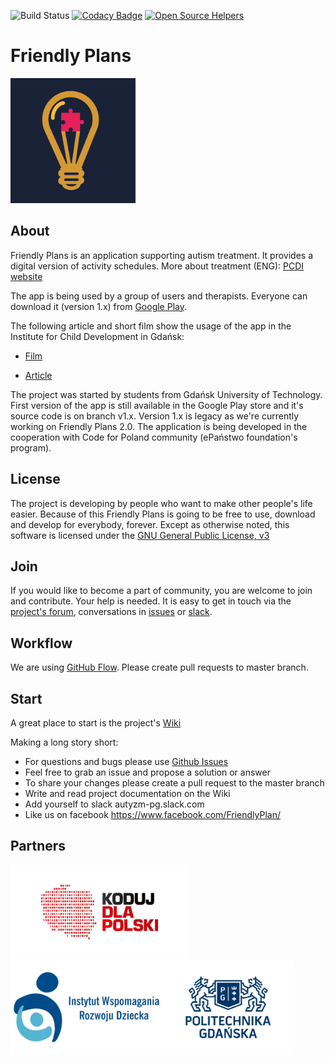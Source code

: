 ![Build Status](https://travis-ci.org/autyzm-pg/friendly-plans.svg?branch=master)
[![Codacy Badge](https://api.codacy.com/project/badge/Grade/d3492246876a494f88ba46031492b197)](https://www.codacy.com/app/autyzmpgprojectOrganization/friendly-plans?utm_source=github.com&utm_medium=referral&utm_content=autyzm-pg/friendly-plans&utm_campaign=badger)
[![Open Source Helpers](https://www.codetriage.com/autyzm-pg/friendly-plans/badges/users.svg)](https://www.codetriage.com/autyzm-pg/friendly-plans)

# Friendly Plans
<img src="/doc/graphic/friendly-plan-logo.png" width="200" height="200" />

## About
Friendly Plans is an application supporting autism treatment.
It provides a digital version of activity schedules. More about treatment (ENG): [PCDI website](http://www.pcdi.org/videos/)

The app is being used by a group of users and therapists. Everyone can download it (version 1.x) from [Google Play](https://play.google.com/store/apps/details?id=com.przyjaznydamianek&hl=pl).

The following article and short film show the usage of the app in the Institute for Child Development in Gdańsk:

- [Film](https://www.youtube.com/watch?v=zI0ma_XnmCc)

- [Article](http://iwrd.pl/pl/fundacja/aplikacja-przyjazny-plan-dostepna)

The project was started by students from Gdańsk University of Technology. First version of the app is still available in the Google Play store and it's source code is on branch v1.x. Version 1.x is legacy as we're currently working on Friendly Plans 2.0.
The application is being developed in the cooperation with Code for Poland community (ePaństwo foundation's program).
## License
The project is developing by people who want to make other people's life easier. Because of this Friendly Plans is going to be free to use, download and develop for everybody, forever.
Except as otherwise noted, this software is licensed under the [GNU General Public License, v3](https://www.gnu.org/licenses/gpl-3.0.txt)
## Join
If you would like to become a part of community, you are welcome to join and contribute. Your help is needed. It is easy to get in touch via the [project's forum](http://autyzm.eti.pg.gda.pl/forum/), conversations in [issues](https://github.com/autyzm-pg/friendly-plans/issues) or [slack](https://autyzm-pg.slack.com).
## Workflow
We are using [GitHub Flow](https://guides.github.com/introduction/flow/). Please create pull requests to master branch.
## Start
A great place to start is the project's [Wiki](https://github.com/autyzm-pg/friendly-plans/wiki/Getting-started)

Making a long story short:

- For questions and bugs please use [Github Issues](https://github.com/autyzm-pg/friendly-plans/issues)
- Feel free to grab an issue and propose a solution or answer
- To share your changes please create a pull request to the master branch
- Write and read project documentation on the Wiki
- Add yourself to slack autyzm-pg.slack.com
- Like us on facebook https://www.facebook.com/FriendlyPlan/

## Partners
<img src="/doc/graphic/kdp-logo.jpg" height="150" /><img src="/doc/graphic/iwrd-logo.png" height="150" /><img src="/doc/graphic/pg-logo.jpg" height="150" />
